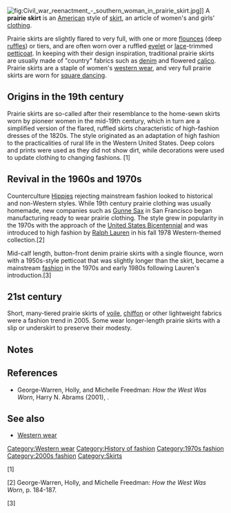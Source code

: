 ![](Civil_war_reenactment_-_southern_woman_in_prairie_skirt.jpg "fig:Civil_war_reenactment_-_southern_woman_in_prairie_skirt.jpg")\]\]
A **prairie skirt** is an [American](United_States "wikilink") style of
[skirt](skirt "wikilink"), an article of women's and girls'
[clothing](clothing "wikilink").

Prairie skirts are slightly flared to very full, with one or more
[flounces](Flounce_(fabric) "wikilink") (deep
[ruffles](ruffle "wikilink")) or tiers, and are often worn over a
ruffled [eyelet](eyelet "wikilink") or [lace](lace "wikilink")-trimmed
[petticoat](petticoat "wikilink"). In keeping with their design
inspiration, traditional prairie skirts are usually made of "country"
fabrics such as [denim](denim "wikilink") and flowered
[calico](Calico_(fabric) "wikilink"). Prairie skirts are a staple of
women's [western wear](western_wear "wikilink"), and very full prairie
skirts are worn for [square dancing](square_dance "wikilink").

## Origins in the 19th century

Prairie skirts are so-called after their resemblance to the home-sewn
skirts worn by pioneer women in the mid-19th century, which in turn are
a simplified version of the flared, ruffled skirts characteristic of
high-fashion dresses of the 1820s. The style originated as an adaptation
of high fashion to the practicalities of rural life in the Western
United States. Deep colors and prints were used as they did not show
dirt, while decorations were used to update clothing to changing
fashions. [1]

## Revival in the 1960s and 1970s

Counterculture [Hippies](Hippies "wikilink") rejecting mainstream
fashion looked to historical and non-Western styles. While 19th century
prairie clothing was usually homemade, new companies such as [Gunne
Sax](Gunne_Sax "wikilink") in San Francisco began manufacturing ready to
wear prairie clothing. The style grew in popularity in the 1970s with
the approach of the [United States
Bicentennial](United_States_Bicentennial "wikilink") and was introduced
to high fashion by [Ralph Lauren](Ralph_Lauren "wikilink") in his fall
1978 Western-themed collection.[2]

Mid-calf length, button-front denim prairie skirts with a single
flounce, worn with a 1950s-style petticoat that was slightly longer than
the skirt, became a mainstream [fashion](fashion "wikilink") in the
1970s and early 1980s following Lauren's introduction.[3]

## 21st century

Short, many-tiered prairie skirts of [voile](voile "wikilink"),
[chiffon](chiffon_(fabric) "wikilink") or other lightweight fabrics were
a fashion trend in 2005. Some wear longer-length prairie skirts with a
slip or underskirt to preserve their modesty.

## Notes

## References

-   George-Warren, Holly, and Michelle Freedman: *How the West Was
    Worn*, Harry N. Abrams (2001), .

## See also

-   [Western wear](Western_wear "wikilink")

[Category:Western wear](Category:Western_wear "wikilink")
[Category:History of fashion](Category:History_of_fashion "wikilink")
[Category:1970s fashion](Category:1970s_fashion "wikilink")
[Category:2000s fashion](Category:2000s_fashion "wikilink")
[Category:Skirts](Category:Skirts "wikilink")

[1]

[2] George-Warren, Holly, and Michelle Freedman: *How the West Was
Worn*, p. 184-187.

[3]
